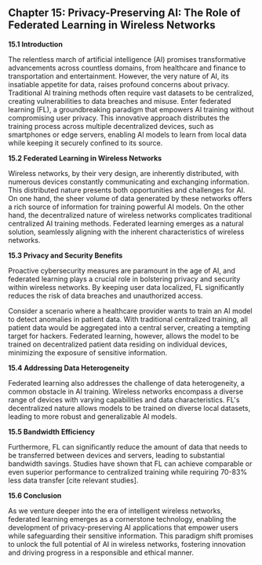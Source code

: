 ## Chapter 15: Privacy-Preserving AI: The Role of Federated Learning in Wireless Networks

**15.1 Introduction**

The relentless march of artificial intelligence (AI) promises transformative advancements across countless domains, from healthcare and finance to transportation and entertainment. However, the very nature of AI, its insatiable appetite for data, raises profound concerns about privacy. Traditional AI training methods often require vast datasets to be centralized, creating vulnerabilities to data breaches and misuse.  Enter federated learning (FL), a groundbreaking paradigm that empowers AI training without compromising user privacy. This innovative approach distributes the training process across multiple decentralized devices, such as smartphones or edge servers, enabling AI models to learn from local data while keeping it securely confined to its source.

**15.2 Federated Learning in Wireless Networks**

Wireless networks, by their very design, are inherently distributed, with numerous devices constantly communicating and exchanging information. This distributed nature presents both opportunities and challenges for AI. On one hand, the sheer volume of data generated by these networks offers a rich source of information for training powerful AI models. On the other hand, the decentralized nature of wireless networks complicates traditional centralized AI training methods. Federated learning emerges as a natural solution, seamlessly aligning with the inherent characteristics of wireless networks.

**15.3 Privacy and Security Benefits**

Proactive cybersecurity measures are paramount in the age of AI, and federated learning plays a crucial role in bolstering privacy and security within wireless networks. By keeping user data localized, FL significantly reduces the risk of data breaches and unauthorized access.  

Consider a scenario where a healthcare provider wants to train an AI model to detect anomalies in patient data. With traditional centralized training, all patient data would be aggregated into a central server, creating a tempting target for hackers. Federated learning, however, allows the model to be trained on decentralized patient data residing on individual devices, minimizing the exposure of sensitive information.

**15.4 Addressing Data Heterogeneity**

Federated learning also addresses the challenge of data heterogeneity, a common obstacle in AI training. Wireless networks encompass a diverse range of devices with varying capabilities and data characteristics. FL's decentralized nature allows models to be trained on diverse local datasets, leading to more robust and generalizable AI models.

**15.5 Bandwidth Efficiency**

Furthermore, FL can significantly reduce the amount of data that needs to be transferred between devices and servers, leading to substantial bandwidth savings. Studies have shown that FL can achieve comparable or even superior performance to centralized training while requiring 70-83% less data transfer [cite relevant studies].

**15.6 Conclusion**

As we venture deeper into the era of intelligent wireless networks, federated learning emerges as a cornerstone technology, enabling the development of privacy-preserving AI applications that empower users while safeguarding their sensitive information. This paradigm shift promises to unlock the full potential of AI in wireless networks, fostering innovation and driving progress in a responsible and ethical manner.